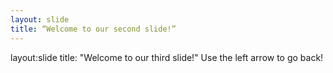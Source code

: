 ```yaml
---
layout: slide
title: “Welcome to our second slide!”
---
```

layout:slide
title: "Welcome to our third slide!"
Use the left arrow to go back!
